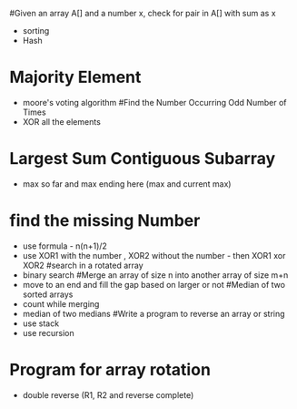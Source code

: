 #Given an array A[] and a number x, check for pair in A[] with sum as x
* sorting
* Hash
# Majority Element
* moore's voting algorithm
#Find the Number Occurring Odd Number of Times
* XOR all the elements
# Largest Sum Contiguous Subarray
* max so far and max ending here (max and current max)
# find  the missing Number
* use formula - n(n+1)/2
* use XOR1 with the number , XOR2 without the number - then XOR1 xor XOR2
#search in a rotated array
* binary search
#Merge an array of size n into another array of size m+n
* move to an end and fill the gap based on larger or not
#Median of two sorted arrays
* count while merging
* median of two medians
#Write a program to reverse an array or string
* use stack
* use recursion
# Program for array rotation
* double reverse (R1, R2 and reverse complete)
